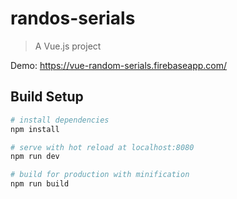 # randos-serials

> A Vue.js project


Demo: <a href="https://vue-random-serials.firebaseapp.com/">https://vue-random-serials.firebaseapp.com/</a>


## Build Setup

``` bash
# install dependencies
npm install

# serve with hot reload at localhost:8080
npm run dev

# build for production with minification
npm run build
```

